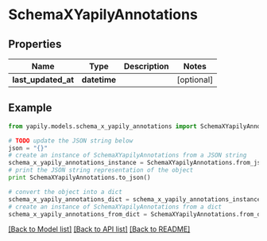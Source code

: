 # SchemaXYapilyAnnotations


## Properties
Name | Type | Description | Notes
------------ | ------------- | ------------- | -------------
**last_updated_at** | **datetime** |  | [optional] 

## Example

```python
from yapily.models.schema_x_yapily_annotations import SchemaXYapilyAnnotations

# TODO update the JSON string below
json = "{}"
# create an instance of SchemaXYapilyAnnotations from a JSON string
schema_x_yapily_annotations_instance = SchemaXYapilyAnnotations.from_json(json)
# print the JSON string representation of the object
print SchemaXYapilyAnnotations.to_json()

# convert the object into a dict
schema_x_yapily_annotations_dict = schema_x_yapily_annotations_instance.to_dict()
# create an instance of SchemaXYapilyAnnotations from a dict
schema_x_yapily_annotations_from_dict = SchemaXYapilyAnnotations.from_dict(schema_x_yapily_annotations_dict)
```
[[Back to Model list]](../README.md#documentation-for-models) [[Back to API list]](../README.md#documentation-for-api-endpoints) [[Back to README]](../README.md)


